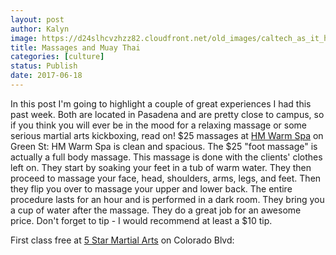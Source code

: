 ```yaml
---
layout: post
author: Kalyn
image: https://d24slhcvzhzz82.cloudfront.net/old_images/caltech_as_it_happens/6a0105349b8251970b01bb09a3673d970d.jpg
title: Massages and Muay Thai
categories: [culture]
status: Publish
date: 2017-06-18
---
```


In this post I'm going to highlight a couple of great experiences I had this past week. Both are located in Pasadena and are pretty close to campus, so if you think you will ever be in the mood for a relaxing massage or some serious martial arts kickboxing, read on!
$25 massages at <a href="https://www.yelp.com/biz/hm-warm-spa-pasadena">HM Warm Spa</a> on Green St:
HM Warm Spa is clean and spacious. The $25 "foot massage" is actually a full body massage. This massage is done with the clients' clothes left on. They start by soaking your feet in a tub of warm water. They then proceed to massage your face, head, shoulders, arms, legs, and feet. Then they flip you over to massage your upper and lower back. The entire procedure lasts for an hour and is performed in a dark room. They bring you a cup of water after the massage. They do a great job for an awesome price. Don't forget to tip - I would recommend at least a $10 tip.

First class free at <a href="https://www.yelp.com/biz/5-star-martial-arts-renzo-gracie-pasadena-pasadena">5 Star Martial Arts</a> on Colorado Blvd:
